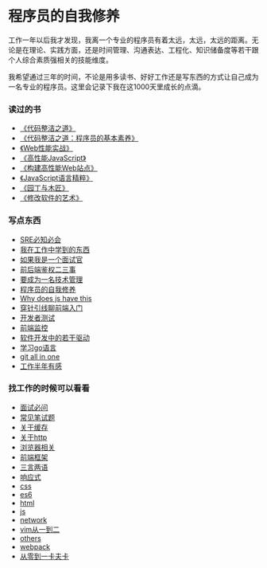 # 程序员的自我修养
工作一年以后我才发现，我离一个专业的程序员有着太远，太远，太远的距离。无论是在理论、实践方面，还是时间管理、沟通表达、工程化、知识储备度等若干跟个人综合素质强相关的技能维度。

我希望通过三年的时间，不论是用多读书、好好工作还是写东西的方式让自己成为一名专业的程序员。这里会记录下我在这1000天里成长的点滴。

### 读过的书
- [《代码整洁之道》](./books/代码整洁之道.md) <br>
- [《代码整洁之道：程序员的基本素养》](./books/程序员的基本素养.md) <br>
- [《Web性能实战》](./books/Web性能实战.md) <br>
- [《高性能JavaScript》](./books/高性能JavaScript.md) <br>
- [《构建高性能Web站点》](./books/构建高性能Web站点.md) <br>
- [《JavaScript语言精粹》](./books/JavaScript语言精粹.md) <br>
- [《园丁与木匠》](./books/园丁与木匠.md) <br>
- [《修改软件的艺术》](./books/修改软件的艺术.md) <br>

### 写点东西
- [SRE必知必会](./shared/SRE必知必会.md) <br>
- [我在工作中学到的东西](./shared/我在工作中学到的东西.md) <br>
- [如果我是一个面试官](./shared/如果我是一个面试官.md) <br>
- [前后端鉴权二三事](./shared/前后端鉴权二三事.md) <br>
- [要成为一名技术管理](./shared/要成为一名技术管理.md) <br>
- [程序员的自我修养](./shared/程序员的自我修养.md) <br>
- [Why does js have this](./shared/Why-does-js-have-this.md) <br>
- [穿针引线聊前端入门](./shared/穿针引线聊前端入门.md) <br>
- [开发者测试](./shared/开发者测试.md) <br>
- [前端监控](./shared/前端监控.md) <br>
- [软件开发中的若干驱动](./shared/软件开发中的若干驱动.md) <br>
- [学习go语言](./shared/学习go语言.md) <br>
- [git all in one](./shared/git-all-in-one.md) <br>
- [工作半年有感](./shared/half-year-of-job.md) <br>

### 找工作的时候可以看看
- [面试必问](./job/面试必问.md) <br>
- [常见笔试题](./job/常见笔试题.md) <br>
- [关于缓存](./job/关于缓存.md) <br>
- [关于http](./job/关于http.md) <br>
- [浏览器相关](./job/浏览器相关.md) <br>
- [前端框架](./job/前端框架.md) <br>
- [三言两语](./job/三言两语.md) <br>
- [响应式](./job/响应式.md) <br>
- [css](./job/css.md) <br>
- [es6](./job/es6.md) <br>
- [html](./job/html.md) <br>
- [js](./job/js.md) <br>
- [network](./job/network.md) <br>
- [vim从一到二](./job/vim.md) <br>
- [others](./job/others.md) <br>
- [webpack](./job/webpack.md) <br>
- [从零到一卡夫卡](./job/从零到一卡夫卡.md) <br>


